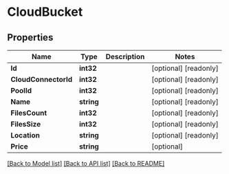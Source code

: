 # CloudBucket

## Properties

Name | Type | Description | Notes
------------ | ------------- | ------------- | -------------
**Id** | **int32** |  | [optional] [readonly] 
**CloudConnectorId** | **int32** |  | [optional] [readonly] 
**PoolId** | **int32** |  | [optional] [readonly] 
**Name** | **string** |  | [optional] [readonly] 
**FilesCount** | **int32** |  | [optional] [readonly] 
**FilesSize** | **int32** |  | [optional] [readonly] 
**Location** | **string** |  | [optional] [readonly] 
**Price** | **string** |  | [optional] 

[[Back to Model list]](../README.md#documentation-for-models) [[Back to API list]](../README.md#documentation-for-api-endpoints) [[Back to README]](../README.md)


